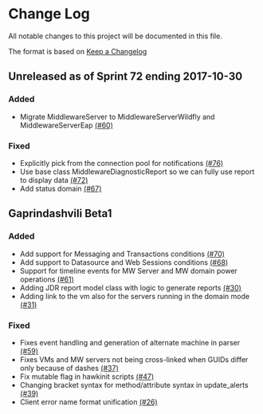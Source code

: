 # Change Log

All notable changes to this project will be documented in this file.

The format is based on [Keep a Changelog](http://keepachangelog.com/en/1.0.0/)


## Unreleased as of Sprint 72 ending 2017-10-30

### Added
- Migrate MiddlewareServer to MiddlewareServerWildfly and MiddlewareServerEap [(#60)](https://github.com/ManageIQ/manageiq-providers-hawkular/pull/60)

### Fixed
- Explicitly pick from the connection pool for notifications [(#76)](https://github.com/ManageIQ/manageiq-providers-hawkular/pull/76)
- Use base class MiddlewareDiagnosticReport so we can fully use report to display data [(#72)](https://github.com/ManageIQ/manageiq-providers-hawkular/pull/72)
- Add status domain [(#67)](https://github.com/ManageIQ/manageiq-providers-hawkular/pull/67)

## Gaprindashvili Beta1

### Added
- Add support for Messaging and Transactions conditions  [(#70)](https://github.com/ManageIQ/manageiq-providers-hawkular/pull/70)
- Add support to Datasource and Web Sessions conditions [(#68)](https://github.com/ManageIQ/manageiq-providers-hawkular/pull/68)
- Support for timeline events for MW Server and MW domain power operations [(#61)](https://github.com/ManageIQ/manageiq-providers-hawkular/pull/61)
- Adding JDR report model class with logic to generate reports [(#30)](https://github.com/ManageIQ/manageiq-providers-hawkular/pull/30)
- Adding link to the vm also for the servers running in the domain mode [(#31)](https://github.com/ManageIQ/manageiq-providers-hawkular/pull/31)

### Fixed
- Fixes event handling and generation of alternate machine in parser [(#59)](https://github.com/ManageIQ/manageiq-providers-hawkular/pull/59)
- Fixes VMs and MW servers not being cross-linked when GUIDs differ only because of dashes [(#37)](https://github.com/ManageIQ/manageiq-providers-hawkular/pull/37)
- Fix mutable flag in hawkinit scripts [(#47)](https://github.com/ManageIQ/manageiq-providers-hawkular/pull/47)
- Changing bracket syntax for method/attribute syntax in update_alerts [(#39)](https://github.com/ManageIQ/manageiq-providers-hawkular/pull/39)
- Client error name format unification [(#26)](https://github.com/ManageIQ/manageiq-providers-hawkular/pull/26)

